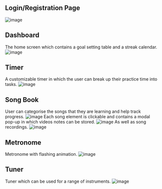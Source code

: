 ## Login/Registration Page
![image](https://user-images.githubusercontent.com/73338013/236806555-92180e89-e622-49c2-80fc-1d70de573b9d.png)


## Dashboard
The home screen which contains a goal setting table and a streak calendar.
![image](https://user-images.githubusercontent.com/73338013/236806604-414dd171-f088-4d7e-a225-18a682cb358a.png)


## Timer
A customizable timer in which the user can break up their practice time into tasks.
![image](https://user-images.githubusercontent.com/73338013/236807184-6061bb9e-1a8c-4cc2-a998-a5f55bf37958.png)


## Song Book
User can categorise the songs that they are learning and help track progress. 
![image](https://user-images.githubusercontent.com/73338013/236808546-a3b9b3cf-5bcd-4b4c-8ec4-809c73bedd3f.png)
Each song element is clickable and contains a modal pop-up in which videos notes can be stored.
![image](https://user-images.githubusercontent.com/73338013/236808808-5e3aaa4d-38ec-47a0-a756-4409f1b5391a.png)
As well as song recordings.
![image](https://user-images.githubusercontent.com/73338013/236808852-39707922-3c3b-49b7-8ca7-f4c7bdf7598a.png)



## Metronome
Metronome with flashing animation.
![image](https://user-images.githubusercontent.com/73338013/236808256-ee53f767-b401-481c-813a-7b99d60e7439.png)


## Tuner
Tuner which can be used for a range of instruments.
![image](https://user-images.githubusercontent.com/73338013/236808439-e3326e8e-184e-4ec3-b9bc-fe36fa5505a6.png)

